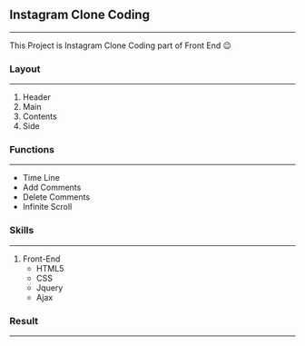 ## Instagram Clone Coding

---

This Project is Instagram Clone Coding part of Front End 😉

### Layout

---

1. Header
2. Main
3. Contents
4. Side

### Functions

---

- Time Line
- Add Comments
- Delete Comments
- Infinite Scroll

### Skills

---

1. Front-End
   - HTML5
   - CSS
   - Jquery
   - Ajax

### Result

---
